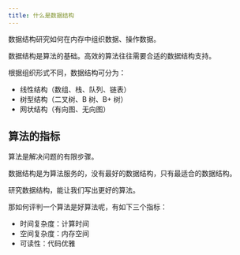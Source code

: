 ```yaml
---
title: 什么是数据结构
---
```


数据结构研究如何在内存中组织数据、操作数据。

数据结构是算法的基础。高效的算法往往需要合适的数据结构支持。

根据组织形式不同，数据结构可分为：

- 线性结构（数组、栈、队列、链表）
- 树型结构（二叉树、B 树、B+ 树）
- 网状结构（有向图、无向图）

## 算法的指标

算法是解决问题的有限步骤。

数据结构是为算法服务的，没有最好的数据结构，只有最适合的数据结构。

研究数据结构，能让我们写出更好的算法。

那如何评判一个算法是好算法呢，有如下三个指标：

- 时间复杂度：计算时间
- 空间复杂度：内存空间
- 可读性：代码优雅